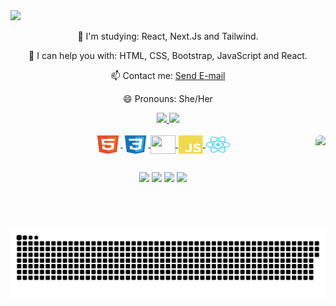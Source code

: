 <img src="https://cdn.discordapp.com/attachments/809488359767801951/1245999116962627584/LinkedIn_banner_minimalista_bold_verde_2.png?ex=665aca9b&is=6659791b&hm=4102bfb7b6b1abd6b85758cacd4fd5a4edd2a4292d01b6713830acbefa854866&" />

<div align="center">
<p>🌱 I'm studying: React, Next.Js and Tailwind.</p> 
<p>💬 I can help you with: HTML, CSS, Bootstrap, JavaScript and React.</p>
<p>📫 Contact me: <a href="mailto:mariaeduardapecanhadealmeida@gmail.com" target="_blank">Send E-mail</a></p>
<p>😄 Pronouns: She/Her</p>
</div>


<div align="center">
  <a href="https://www.instagram.com/eduarda.coding/">
  <img height="180em" src="https://github-readme-stats.vercel.app/api?username=eduardapalm&show_icons=true&theme=outrun&include_all_commits=true&count_private=true"/>
  <img height="180em" src="https://github-readme-stats.vercel.app/api/top-langs/?username=eduardapalm&layout=compact&langs_count=7&theme=outrun"/>
</div>
  
<div style="display: inline_block" align="center"><br>
 
   <img align="center" alt="Rafa-HTML" height="30" width="40" src="https://raw.githubusercontent.com/devicons/devicon/master/icons/html5/html5-original.svg">
  <img align="center" alt="Rafa-CSS" height="30" width="40" src="https://raw.githubusercontent.com/devicons/devicon/master/icons/css3/css3-original.svg">
<img align="center" src="https://cdn.jsdelivr.net/gh/devicons/devicon/icons/bootstrap/bootstrap-plain.svg" height="30" width="40"/>
    
 <img align="center" alt="Rafa-Js" height="30" width="40" src="https://raw.githubusercontent.com/devicons/devicon/master/icons/javascript/javascript-plain.svg">
  <img align="center" alt="Rafa-React" height="30" width="40" src="https://raw.githubusercontent.com/devicons/devicon/master/icons/react/react-original.svg">
  
  <img align="right" height="150" style="border-radius:50px;" src="https://cdn.discordapp.com/attachments/895985356988624946/895987415129395210/Webp.net-gifmaker.gif">
  
##
  
  <div align="center">
  <a href="https://www.linkedin.com/in/meduardapalm/" target="_blank"><img src="https://img.shields.io/badge/-LinkedIn-%230077B5?style=for-the-badge&logo=linkedin&logoColor=white" target="_blank"></a> 
  <a href="https://www.instagram.com/eduarda.coding/" target="_blank"><img src="https://img.shields.io/badge/-Instagram-%23E4405F?style=for-the-badge&logo=instagram&logoColor=white" target="_blank"></a>
  <a href = "mailto:eduardapalm27@gmail.com"><img src="https://img.shields.io/badge/Gmail-D14836?style=for-the-badge&logo=gmail&logoColor=white" target="_blank"></a>
  <a href="https://t.me/eduardapalm"><img src="https://img.shields.io/badge/Telegram-2CA5E0?style=for-the-badge&logo=telegram&logoColor=white" target="_blank"></a>
    
![Snake animation](https://github.com/eduardapalm/eduardapalm/blob/output/github-contribution-grid-snake.svg)
</div>
